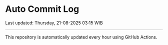 # Auto Commit Log

Last updated: Thursday, 21-08-2025 03:15 WIB

---

This repository is automatically updated every hour using GitHub Actions.
